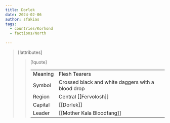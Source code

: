 ```yaml
---
title: Dorlek
date: 2024-02-06
author: sfakias
tags:
  - countries/Korhond
  - factions/North
 
---
```

> [!attributes]
> 
> > [!quote]
> >
> > | | |
> > | --- | --- |
> > | Meaning | Flesh Tearers |
> > | Symbol | Crossed black and white daggers with a blood drop |
> > | Region | Central [[Fervolosh]] |
> > | Capital | [[Dorlek]] |
> > | Leader | [[Mother Kala Bloodfang]] |